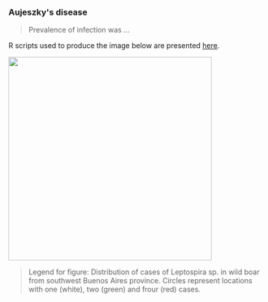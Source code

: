 ### Aujeszky's disease

>Prevalence of infection was ...  


R scripts used to produce the image below are presented [here](./Leptospira.R).

<img src="https://user-images.githubusercontent.com/20196847/90186106-0eb41980-dd8e-11ea-941d-68988d116303.jpg" height="400" width="400" img align="center">

>Legend for figure: Distribution of cases of Leptospira sp. in wild boar from southwest Buenos Aires province. Circles represent locations with one (white), two (green) and frour (red) cases.
